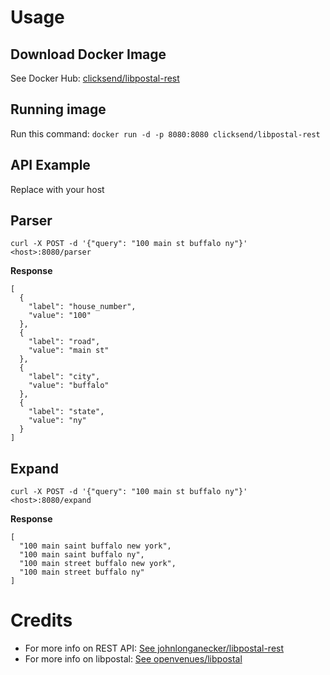 # Usage

## Download Docker Image

See Docker Hub: [clicksend/libpostal-rest](https://hub.docker.com/r/clicksend/libpostal-rest)

## Running image

Run this command: `docker run -d -p 8080:8080 clicksend/libpostal-rest` 

## API Example

Replace <host> with your host

## Parser
`curl -X POST -d '{"query": "100 main st buffalo ny"}' <host>:8080/parser`

**Response**
```
[
  {
    "label": "house_number",
    "value": "100"
  },
  {
    "label": "road",
    "value": "main st"
  },
  {
    "label": "city",
    "value": "buffalo"
  },
  {
    "label": "state",
    "value": "ny"
  }
]
```

## Expand
`curl -X POST -d '{"query": "100 main st buffalo ny"}' <host>:8080/expand`

**Response**
```
[
  "100 main saint buffalo new york",
  "100 main saint buffalo ny",
  "100 main street buffalo new york",
  "100 main street buffalo ny"
]
```

# Credits
- For more info on REST API: [See johnlonganecker/libpostal-rest](https://github.com/johnlonganecker/libpostal-rest)
- For more info on libpostal: [See openvenues/libpostal](https://github.com/openvenues/libpostal)
